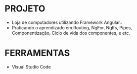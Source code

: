 # PROJETO

- Loja de computadores utilizando Framework Angular..
- Praticando o aprendizado em Routing, NgFor, NgIfs, Pipes, Componentização, Ciclo de vida dos componentes, e etc. 

# FERRAMENTAS

- Visual Studio Code 

